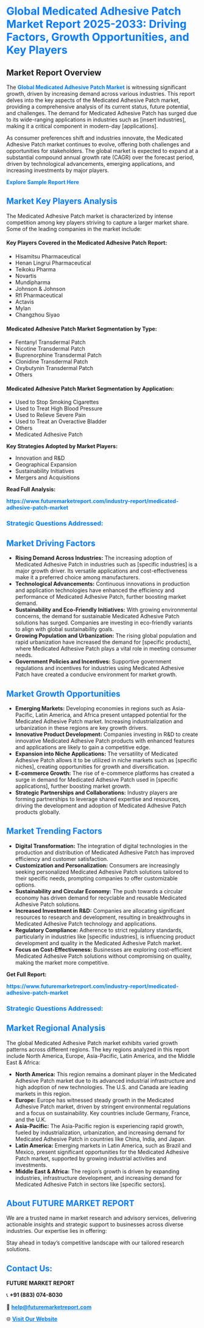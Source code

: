 <h1 style="color: #007BFF;">Global Medicated Adhesive Patch Market Report 2025-2033: Driving Factors, Growth Opportunities, and Key Players</h1>

<section id="overview">
<h2>Market Report Overview</h2>
<p>The <a href="https://www.futuremarketreport.com/industry-report/medicated-adhesive-patch-market" style="color: #007BFF; text-decoration: none;"><strong>Global Medicated Adhesive Patch Market</strong></a> is witnessing significant growth, driven by increasing demand across various industries. This report delves into the key aspects of the Medicated Adhesive Patch market, providing a comprehensive analysis of its current status, future potential, and challenges. The demand for Medicated Adhesive Patch has surged due to its wide-ranging applications in industries such as [insert industries], making it a critical component in modern-day [applications].</p>
<p>As consumer preferences shift and industries innovate, the Medicated Adhesive Patch market continues to evolve, offering both challenges and opportunities for stakeholders. The global market is expected to expand at a substantial compound annual growth rate (CAGR) over the forecast period, driven by technological advancements, emerging applications, and increasing investments by major players.</p>
</section>

<section id="overview">
<p><a href="https://www.futuremarketreport.com/request-sample/reportId=125725" style="color: #007BFF; text-decoration: none;"><strong>Explore Sample Report Here</strong></a></p>
</section>

<section id="key-players">
<h2 style="color: #007BFF;">Market Key Players Analysis</h2>
<p>The Medicated Adhesive Patch market is characterized by intense competition among key players striving to capture a larger market share. Some of the leading companies in the market include:</p>
<h4>Key Players Covered in the Medicated Adhesive Patch Report:</h4>
<ul><li>Hisamitsu Pharmaceutical</li><li>Henan Lingrui Pharmaceutical</li><li>Teikoku Pharma</li><li>Novartis</li><li>Mundipharma</li><li>Johnson &amp; Johnson</li><li>Rfl Pharmaceutical</li><li>Actavis</li><li>Mylan</li><li>Changzhou Siyao</li></ul>
<h4>Medicated Adhesive Patch Market Segmentation by Type:</h4>
<ul><li>Fentanyl Transdermal Patch</li><li>Nicotine Transdermal Patch</li><li>Buprenorphine Transdermal Patch</li><li>Clonidine Transdermal Patch</li><li>Oxybutynin Transdermal Patch</li><li>Others</li></ul>

<h4>Medicated Adhesive Patch Market Segmentation by Application:</h4>
<ul><li>Used to Stop Smoking Cigarettes</li><li>Used to Treat High Blood Pressure</li><li>Used to Relieve Severe Pain</li><li>Used to Treat an Overactive Bladder</li><li>Others</li><li>Medicated Adhesive Patch</li></ul>
<p><strong>Key Strategies Adopted by Market Players:</strong></p>
<ul>
<li>Innovation and R&D</li>
<li>Geographical Expansion</li>
<li>Sustainability Initiatives</li>
<li>Mergers and Acquisitions</li>
</ul>
</section>

<section>
<p><strong>Read Full Analysis: </strong></p><a href="https://www.futuremarketreport.com/industry-report/medicated-adhesive-patch-market" style="color: #007BFF; text-decoration: none;"><strong>https://www.futuremarketreport.com/industry-report/medicated-adhesive-patch-market</strong></a>
<h3 style="color: #007BFF;">Strategic Questions Addressed:</h3>
</section>

<section id="driving-factors">
<h2 style="color: #007BFF;">Market Driving Factors</h2>
<ul>
<li><strong>Rising Demand Across Industries:</strong> The increasing adoption of Medicated Adhesive Patch in industries such as [specific industries] is a major growth driver. Its versatile applications and cost-effectiveness make it a preferred choice among manufacturers.</li>
<li><strong>Technological Advancements:</strong> Continuous innovations in production and application technologies have enhanced the efficiency and performance of Medicated Adhesive Patch, further boosting market demand.</li>
<li><strong>Sustainability and Eco-Friendly Initiatives:</strong> With growing environmental concerns, the demand for sustainable Medicated Adhesive Patch solutions has surged. Companies are investing in eco-friendly variants to align with global sustainability goals.</li>
<li><strong>Growing Population and Urbanization:</strong> The rising global population and rapid urbanization have increased the demand for [specific products], where Medicated Adhesive Patch plays a vital role in meeting consumer needs.</li>
<li><strong>Government Policies and Incentives:</strong> Supportive government regulations and incentives for industries using Medicated Adhesive Patch have created a conducive environment for market growth.</li>
</ul>
</section>

<section id="growth-opportunities">
<h2 style="color: #007BFF;">Market Growth Opportunities</h2>
<ul>
<li><strong>Emerging Markets:</strong> Developing economies in regions such as Asia-Pacific, Latin America, and Africa present untapped potential for the Medicated Adhesive Patch market. Increasing industrialization and urbanization in these regions are key growth drivers.</li>
<li><strong>Innovative Product Development:</strong> Companies investing in R&D to create innovative Medicated Adhesive Patch products with enhanced features and applications are likely to gain a competitive edge.</li>
<li><strong>Expansion into Niche Applications:</strong> The versatility of Medicated Adhesive Patch allows it to be utilized in niche markets such as [specific niches], creating opportunities for growth and diversification.</li>
<li><strong>E-commerce Growth:</strong> The rise of e-commerce platforms has created a surge in demand for Medicated Adhesive Patch used in [specific applications], further boosting market growth.</li>
<li><strong>Strategic Partnerships and Collaborations:</strong> Industry players are forming partnerships to leverage shared expertise and resources, driving the development and adoption of Medicated Adhesive Patch products globally.</li>
</ul>
</section>

<section id="trending-factors">
<h2 style="color: #007BFF;">Market Trending Factors</h2>
<ul>
<li><strong>Digital Transformation:</strong> The integration of digital technologies in the production and distribution of Medicated Adhesive Patch has improved efficiency and customer satisfaction.</li>
<li><strong>Customization and Personalization:</strong> Consumers are increasingly seeking personalized Medicated Adhesive Patch solutions tailored to their specific needs, prompting companies to offer customizable options.</li>
<li><strong>Sustainability and Circular Economy:</strong> The push towards a circular economy has driven demand for recyclable and reusable Medicated Adhesive Patch solutions.</li>
<li><strong>Increased Investment in R&D:</strong> Companies are allocating significant resources to research and development, resulting in breakthroughs in Medicated Adhesive Patch technology and applications.</li>
<li><strong>Regulatory Compliance:</strong> Adherence to strict regulatory standards, particularly in industries like [specific industries], is influencing product development and quality in the Medicated Adhesive Patch market.</li>
<li><strong>Focus on Cost-Effectiveness:</strong> Businesses are exploring cost-efficient Medicated Adhesive Patch solutions without compromising on quality, making the market more competitive.</li>
</ul>
</section>

<section>
<p><strong>Get Full Report: </strong></p><a href="https://www.futuremarketreport.com/industry-report/medicated-adhesive-patch-market" style="color: #007BFF; text-decoration: none;"><strong>https://www.futuremarketreport.com/industry-report/medicated-adhesive-patch-market</strong></a>
<h3 style="color: #007BFF;">Strategic Questions Addressed:</h3>
</section>


<section id="regional-analysis">
<h2 style="color: #007BFF;">Market Regional Analysis</h2>
<p>The global Medicated Adhesive Patch market exhibits varied growth patterns across different regions. The key regions analyzed in this report include North America, Europe, Asia-Pacific, Latin America, and the Middle East & Africa:</p>
<ul>
<li><strong>North America:</strong> This region remains a dominant player in the Medicated Adhesive Patch market due to its advanced industrial infrastructure and high adoption of new technologies. The U.S. and Canada are leading markets in this region.</li>
<li><strong>Europe:</strong> Europe has witnessed steady growth in the Medicated Adhesive Patch market, driven by stringent environmental regulations and a focus on sustainability. Key countries include Germany, France, and the U.K.</li>
<li><strong>Asia-Pacific:</strong> The Asia-Pacific region is experiencing rapid growth, fueled by industrialization, urbanization, and increasing demand for Medicated Adhesive Patch in countries like China, India, and Japan.</li>
<li><strong>Latin America:</strong> Emerging markets in Latin America, such as Brazil and Mexico, present significant opportunities for the Medicated Adhesive Patch market, supported by growing industrial activities and investments.</li>
<li><strong>Middle East & Africa:</strong> The region’s growth is driven by expanding industries, infrastructure development, and increasing demand for Medicated Adhesive Patch in sectors like [specific sectors].</li>
</ul>
</section>

<footer>
<h2 style="color: #007BFF;">About FUTURE MARKET REPORT</h2>
<p>We are a trusted name in market research and advisory services, delivering actionable insights and strategic support to businesses across diverse industries. Our expertise lies in offering:</p>

<p>Stay ahead in today’s competitive landscape with our tailored research solutions.</p>

<h2 style="color: #007BFF;">Contact Us:</h2>
<p><strong>FUTURE MARKET REPORT</strong></p>
<p>📞 <strong>+91 (883) 074-8030</strong></p>
<p>📧 <strong><a href="mailto:help@futuremarketreport.com" style="color: #007BFF;">help@futuremarketreport.com</a></strong></p>
<p>🌐 <strong><a href="https://www.futuremarketreport.com/" style="color: #007BFF;">Visit Our Website</a></strong></p>
</footer>